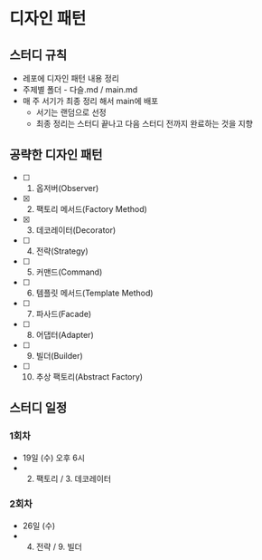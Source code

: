 # 디자인 패턴

## 스터디 규칙

- 레포에 디자인 패턴 내용 정리
- 주제별 폴더 - 다슬.md / main.md
- 매 주 서기가 최종 정리 해서 main에 배포
  - 서기는 랜덤으로 선정
  - 최종 정리는 스터디 끝나고 다음 스터디 전까지 완료하는 것을 지향

## 공략한 디자인 패턴

- [ ] 1. 옵저버(Observer)
- [x] 2. 팩토리 메서드(Factory Method)
- [x] 3. 데코레이터(Decorator)
- [ ] 4. 전략(Strategy)
- [ ] 5. 커맨드(Command)
- [ ] 6. 템플릿 메서드(Template Method)
- [ ] 7. 파사드(Facade)
- [ ] 8. 어댑터(Adapter)
- [ ] 9. 빌더(Builder)
- [ ] 10. 추상 팩토리(Abstract Factory)

## 스터디 일정

### 1회차

- 19일 (수) 오후 6시
- 2. 팩토리 / 3. 데코레이터

### 2회차

- 26일 (수)
- 4. 전략 / 9. 빌더
